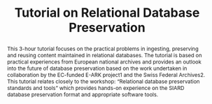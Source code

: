 ---
abstract: 'This 3-hour tutorial focuses on the practical problems in ingesting, preserving
  and reusing content maintained in relational databases. The tutorial is based on
  practical experiences from European national archives and provides an outlook into
  the future of database preservation based on the work undertaken in collaboration
  by the EC-funded E-ARK project1 and the Swiss Federal Archives2. This tutorial relates
  closely to the workshop: “Relational database preservation standards and tools”
  which provides hands-on experience on the SIARD database preservation format and
  appropriate software tools.'
creators:
- Ohnesorge, Krystyna W.
- Aas, Kuldar
- Delve, Janet
- Lux, Zoltan
- Tømmerholt, Phillip Mike
- Nielsen, Anders Bo
- Büchler, Marcel
date: null
document_url: https://services.phaidra.univie.ac.at/api/object/o:502822/download
grand_parent: iPRES
institutions: []
keywords: []
landing_page_url: https://phaidra.univie.ac.at/o:502822
language: eng
layout: publication
license: CC BY-NC-SA 3.0 AT
notes_url: null
parent: iPRES 2016
presentation_url: null
publication_type: tutorial
size: 617792
source_name: iPRES
title: Tutorial on Relational Database Preservation
year: 2016
---